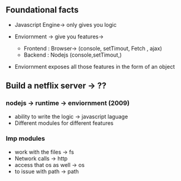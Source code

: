 ## Foundational facts
* Javascript Engine-> only gives you logic
* Enviornment -> give you features->
    * Frontend : Browser-> (console, setTimout, Fetch , ajax)
    * Backend : Nodejs (console,setTimout,)

* Enviornment exposes all those features in the form of an object

## Build a netflix server -> ??
### nodejs  -> runtime -> enviornment (2009)
* ability to write the logic -> javascript laguage 
* Different modules for different features 

### Imp modules
* work with the files  -> fs
* Network calls -> http 
* access that os as well -> os 
* to issue with path -> path



<!-- created -> 
* UNIX(proprietry)(AT&T BELL)
    * Linux -> open source version unix , macos -> similar
    "/Users/apple/Documents/Projects_module_march/lecture_1/readme.md"
* DOS ->
    * windows -> "\Users\apple\Documents\Projects_module_march\lecture_1\readme.md" -->


